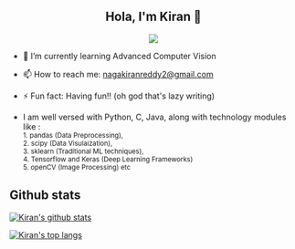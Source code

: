 <div align="center">

## Hola, I'm Kiran 👋

<img src="https://qph.cf2.quoracdn.net/main-qimg-d53787f62751085c11bc7190b325c4f5"/> </p>

</div>

- 🌱 I’m currently learning Advanced Computer Vision
- 📫 How to reach me: nagakiranreddy2@gmail.com
- ⚡ Fun fact: Having fun!! (oh god that's lazy writing)

- I am well versed with Python, C, Java, along with technology modules like :
<br> <small>1. pandas (Data Preprocessing),  </small>
<br> <small>2. scipy (Data Visulaization), </small>
<br> <small>3. sklearn (Traditional ML techniques),  </small>
<br> <small>4. Tensorflow and Keras (Deep Learning Frameworks)</small>
<br> <small>5. openCV (Image Processing) etc  </small>

## Github stats

[![Kiran's github stats](https://github-readme-stats-nkrgit.vercel.app/api?username=nkrgit&count_private=true&show_icons=true&theme=synthwave)](https://www.youtube.com/watch?v=EVSqUl-FtCI)

[![Kiran's top langs](https://github-readme-stats-nkrgit.vercel.app/api/top-langs/?username=nkrgit&hide=Jupyter+Notebook,html&theme=synthwave)](https://github.com/nkrgit/github-readme-stats)
